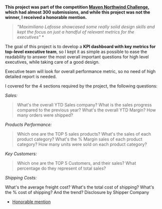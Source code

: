 __This project was part of the competition [Maven Northwind Challenge](https://mavenanalytics.io/challenges/maven-northwind-challenge/24), which had almost 300 submissions, and while this project was not the winner, I received a honorable mention.__
>_"Maximiliano Lafosse showcased some really solid design skills and kept the focus on just a handful of relevant metrics for the executives"_ *

The goal of this project is to develop a __KPI dashboard with key metrics for top-level executive team__, so I kept it as simple as possible to ease the readability to answer the most overall important questions for high level executives, while taking care of a good design.

Executive team will look for overall performance metric, so no need of high detailed report is needed.

I covered for the 4 sections required by the project, the following questions:

_Sales:_

>What's the overall YTD Sales company?
>What is the sales progress compared to the previous year?
>What's the overall YTD Margin?
>How many orders were shipped?

_Products Performance:_

>Which one are the TOP 5 sales products?
>What's the sales of each product category?
>What's the % Margin sales of each product category?
>How many units were sold on each product category?
>
_Key Customers:_

>Which one are the TOP 5 Customers, and their sales?
>What percentage do they represent of total sales?

_Shipping Costs:_

What's the average freight cost?
What's the total cost of shipping?
What's the % cost of shipping? And the trend?
Disclosure by Shipper Company

* [Honorable mention](https://www.youtube.com/watch?v=vz5QHbGzSqY&t=170s)
